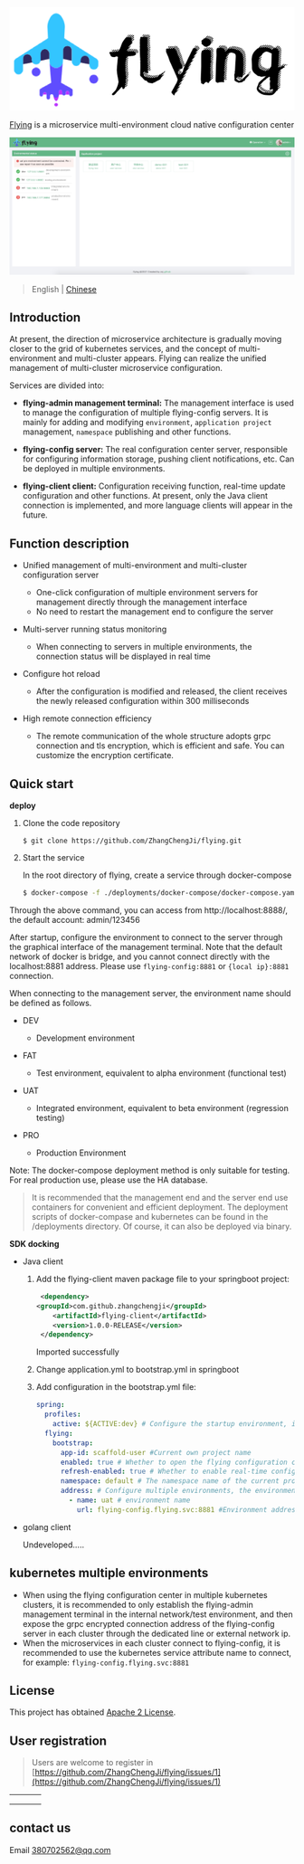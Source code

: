 ![flying](./docs/image/flying.png)

[Flying](https://github.com/ZhangChengJi/flying.git) is a microservice multi-environment cloud native configuration center

![home](./docs/image/flying-home.jpg)

> English | [Chinese](README_zh.md)

## Introduction

At present, the direction of microservice architecture is gradually moving closer to the grid of kubernetes services, and the concept of multi-environment and multi-cluster appears. Flying can realize the unified management of multi-cluster microservice configuration.

Services are divided into:

+ **flying-admin management terminal:** The management interface is used to manage the configuration of multiple flying-config servers. It is mainly for adding and modifying `environment`, `application project` management, `namespace` publishing and other functions.

+ **flying-config server:** The real configuration center server, responsible for configuring information storage, pushing client notifications, etc. Can be deployed in multiple environments.

+ **flying-client client:** Configuration receiving function, real-time update configuration and other functions. At present, only the Java client connection is implemented, and more language clients will appear in the future.

## Function description

+ Unified management of multi-environment and multi-cluster configuration server
  + One-click configuration of multiple environment servers for management directly through the management interface
  + No need to restart the management end to configure the server
+ Multi-server running status monitoring
  + When connecting to servers in multiple environments, the connection status will be displayed in real time

+ Configure hot reload
  + After the configuration is modified and released, the client receives the newly released configuration within 300 milliseconds
+ High remote connection efficiency
  + The remote communication of the whole structure adopts grpc connection and tls encryption, which is efficient and safe. You can customize the encryption certificate.



## Quick start

**deploy**

1. Clone the code repository

   ```shell
   $ git clone https://github.com/ZhangChengJi/flying.git
   ```

2. Start the service

   In the root directory of flying, create a service through docker-compose

    ```sh
   $ docker-compose -f ./deployments/docker-compose/docker-compose.yaml up
    ```

Through the above command, you can access from http://localhost:8888/, the default account: admin/123456

After startup, configure the environment to connect to the server through the graphical interface of the management terminal. Note that the default network of docker is bridge, and you cannot connect directly with the localhost:8881 address. Please use `flying-config:8881` or `{local ip}:8881` connection.

When connecting to the management server, the environment name should be defined as follows.

- DEV
  - Development environment

- FAT
  - Test environment, equivalent to alpha environment (functional test)

- UAT
  - Integrated environment, equivalent to beta environment (regression testing)

- PRO

    - Production Environment

  

Note: The docker-compose deployment method is only suitable for testing. For real production use, please use the HA database.

>It is recommended that the management end and the server end use containers for convenient and efficient deployment. The deployment scripts of docker-compase and kubernetes can be found in the /deployments directory. Of course, it can also be deployed via binary.



**SDK docking**

+ Java client

  1. Add the flying-client maven package file to your springboot project:

     ```xml
      <dependency>
     <groupId>com.github.zhangchengji</groupId>
         <artifactId>flying-client</artifactId>
         <version>1.0.0-RELEASE</version>
      </dependency>
     ```

     Imported successfully

  2. Change application.yml to bootstrap.yml in springboot

  3. Add configuration in the bootstrap.yml file:

     ```yml
     spring:
       profiles:
         active: ${ACTIVE:dev} # Configure the startup environment, if the environment variable $ACTIVE is configured with the environment name, then the $ACTIVE will be used by default
       flying:
         bootstrap:
           app-id: scaffold-user #Current own project name
           enabled: true # Whether to open the flying configuration center, the default is false
           refresh-enabled: true # Whether to enable real-time configuration update, default is false
           namespace: default # The namespace name of the current project configuration information configured on the server side, there can be multiple, separated by multiple commas
           address: # Configure multiple environments, the environment loading configuration will be selected according to the spring.profiles.active environment name at startup
             - name: uat # environment name
               url: flying-config.flying.svc:8881 #Environment address (server address)
     ```

     

+ golang client

  Undeveloped.....

## kubernetes multiple environments

+ When using the flying configuration center in multiple kubernetes clusters, it is recommended to only establish the flying-admin management terminal in the internal network/test environment, and then expose the grpc encrypted connection address of the flying-config server in each cluster through the dedicated line or external network ip.
+ When the microservices in each cluster connect to flying-config, it is recommended to use the kubernetes service attribute name to connect, for example: `flying-config.flying.svc:8881`




## License

This project has obtained [Apache 2 License](https://github.com/ZhangChengJi/flying/blob/master/LICENSE).

## User registration

> Users are welcome to register in [https://github.com/ZhangChengJi/flying/issues/1](https://github.com/ZhangChengJi/flying/issues/1)

|      |      |      |      |
| ---- | ---- | ---- | ---- |
|      |      |      |      |
|      |      |      |      |
|      |      |      |      |



## contact us

Email 380702562@qq.com 